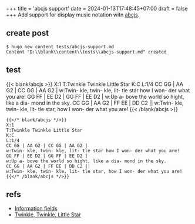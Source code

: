 +++
title = 'abcjs support'
date = 2024-01-13T17:48:45+07:00
draft = false
+++
Add support for display music notation witn [abcjs](https://paulrosen.github.io/abcjs/).
<!--more-->


## create post
```
$ hugo new content tests/abcjs-support.md
Content "D:\\blank\\content\\tests\\abcjs-support.md" created
```


## test
{{< blank/abcjs >}}
X:1
T:Twinkle Twinkle Little Star
K:C
L:1/4
CC GG | AA G2 | CC GG | AA G2 |
w:Twin- kle, twin- kle, lit- tle star how I won- der what you are!
GG FF | EE D2 | GG FF | EE D2 |
w:Up a- bove the world so hight, like a dia- mond in the sky.
CC GG | AA G2 | FF EE | DD C2 ||
w:Twin- kle, twin- kle, lit- tle star, how I won- der what you are!
{{< /blank/abcjs >}}

```
{{</* blank/abcjs */>}}
X:1
T:Twinkle Twinkle Little Star
K:C
L:1/4
CC GG | AA G2 | CC GG | AA G2 |
w:Twin- kle, twin- kle, lit- tle star how I won- der what you are!
GG FF | EE D2 | GG FF | EE D2 |
w:Up a- bove the world so hight, like a dia- mond in the sky.
CC GG | AA G2 | FF EE | DD C2 ||
w:Twin- kle, twin- kle, lit- tle star, how I won- der what you are!
{{</* /blank/abcjs */>}}
```


## refs
+ [Information fields](https://abcnotation.com/wiki/abc:standard:v2.1#information_fields)
+ [Twinkle, Twinkle, Little Star](https://www.lieder-archiv.de/twinkle_twinkle_little_star-notenblatt_100300.html)